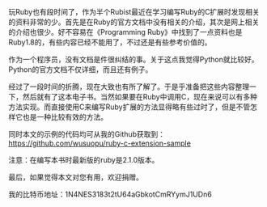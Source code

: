 玩Ruby也有段时间了，作为半个Rubist最近在学习编写Ruby的C扩展时发现相关的资料非常的少。首先是在Ruby的官方文档中没有相关的介绍，其次是网上相关的介绍也很少。好不容易在《Programming Ruby》中找到了一点资料也是Ruby1.8的，有些内容已经不能用了，不过还是有些参考价值的。

作为一个程序员，没有文档是件很纠结的事。关于这点我觉得Python就比较好。Python的官方文档不仅详细，而且还有例子。

经过了一段时间的折腾，现在大致也有所了解了。于是乎准备把这些内容整理一下，然后就有了这本电子书。当然如果要在Ruby中调用C，现在来说可以有多种方法实现。而直接使用C来编写Ruby扩展的方法显得略有些过时了，但是不管怎样它也是一种比较有效的方法。


同时本文的示例的代码均可从我的Github获取到：
https://github.com/wusuopu/ruby-c-extension-sample


注意：在编写本书时最新版的ruby是2.1.0版本。


最后，如果觉得本文对您有用，欢迎捐赠。

我的比特币地址：1N4NES3183t2tU64aGbkotCmRYymJ1UDn6
